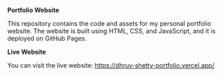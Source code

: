 **Portfolio Website**

This repository contains the code and assets for my personal portfolio website. 
The website is built using HTML, CSS, and JavaScript, and it is deployed on GitHub Pages.

**Live Website**

You can visit the live website: https://dhruv-shetty-portfolio.vercel.app/
